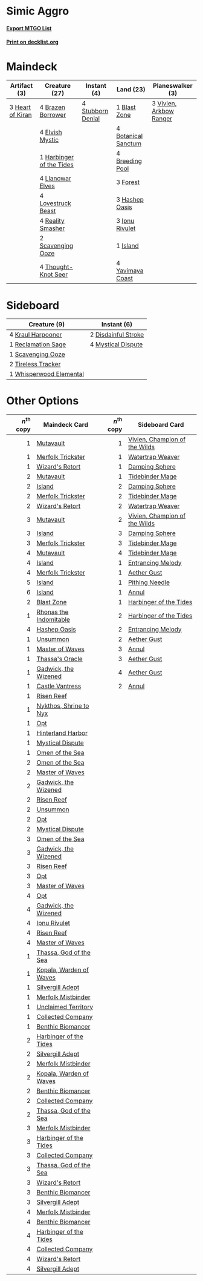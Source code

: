 # Simic Aggro

#### [Export MTGO List](../collection/Simic%20Aggro/Simic%20Aggro.txt)
#### [Print on decklist.org](http://decklist.org/?deckmain=1%09Blast%20Zone%0A4%09Botanical%20Sanctum%0A4%09Brazen%20Borrower%0A4%09Breeding%20Pool%0A4%09Elvish%20Mystic%0A3%09Forest%0A1%09Harbinger%20of%20the%20Tides%0A3%09Hashep%20Oasis%0A3%09Heart%20of%20Kiran%0A3%09Ipnu%20Rivulet%0A1%09Island%0A4%09Llanowar%20Elves%0A4%09Lovestruck%20Beast%0A4%09Reality%20Smasher%0A2%09Scavenging%20Ooze%0A4%09Stubborn%20Denial%0A4%09Thought-Knot%20Seer%0A3%09Vivien,%20Arkbow%20Ranger%0A4%09Yavimaya%20Coast&deckside=2%09Disdainful%20Stroke%0A4%09Kraul%20Harpooner%0A4%09Mystical%20Dispute%0A1%09Reclamation%20Sage%0A1%09Scavenging%20Ooze%0A2%09Tireless%20Tracker%0A1%09Whisperwood%20Elemental)
# Maindeck

|                                       Artifact (3)                                        |                                           Creature (27)                                           |                                        Instant (4)                                         |                                          Land (23)                                           |                                         Planeswalker (3)                                         |
|-------------------------------------------------------------------------------------------|---------------------------------------------------------------------------------------------------|--------------------------------------------------------------------------------------------|----------------------------------------------------------------------------------------------|--------------------------------------------------------------------------------------------------|
|3 [Heart of Kiran](http://gatherer.wizards.com/Pages/Card/Details.aspx?multiverseid=423820)|4 [Brazen Borrower](http://gatherer.wizards.com/Pages/Card/Details.aspx?multiverseid=473001)       |4 [Stubborn Denial](http://gatherer.wizards.com/Pages/Card/Details.aspx?multiverseid=386673)|1 [Blast Zone](http://gatherer.wizards.com/Pages/Card/Details.aspx?multiverseid=461171)       |3 [Vivien, Arkbow Ranger](http://gatherer.wizards.com/Pages/Card/Details.aspx?multiverseid=466953)|
|                                                                                           |4 [Elvish Mystic](http://gatherer.wizards.com/Pages/Card/Details.aspx?multiverseid=389499)         |                                                                                            |4 [Botanical Sanctum](http://gatherer.wizards.com/Pages/Card/Details.aspx?multiverseid=417817)|                                                                                                  |
|                                                                                           |1 [Harbinger of the Tides](http://gatherer.wizards.com/Pages/Card/Details.aspx?multiverseid=433017)|                                                                                            |4 [Breeding Pool](http://gatherer.wizards.com/Pages/Card/Details.aspx?multiverseid=97088)     |                                                                                                  |
|                                                                                           |4 [Llanowar Elves](http://gatherer.wizards.com/Pages/Card/Details.aspx?multiverseid=129626)        |                                                                                            |3 [Forest](http://gatherer.wizards.com/Pages/Card/Details.aspx?multiverseid=439860)           |                                                                                                  |
|                                                                                           |4 [Lovestruck Beast](http://gatherer.wizards.com/Pages/Card/Details.aspx?multiverseid=473127)      |                                                                                            |3 [Hashep Oasis](http://gatherer.wizards.com/Pages/Card/Details.aspx?multiverseid=430866)     |                                                                                                  |
|                                                                                           |4 [Reality Smasher](http://gatherer.wizards.com/Pages/Card/Details.aspx?multiverseid=407517)       |                                                                                            |3 [Ipnu Rivulet](http://gatherer.wizards.com/Pages/Card/Details.aspx?multiverseid=430869)     |                                                                                                  |
|                                                                                           |2 [Scavenging Ooze](http://gatherer.wizards.com/Pages/Card/Details.aspx?multiverseid=420783)       |                                                                                            |1 [Island](http://gatherer.wizards.com/Pages/Card/Details.aspx?multiverseid=439857)           |                                                                                                  |
|                                                                                           |4 [Thought-Knot Seer](http://gatherer.wizards.com/Pages/Card/Details.aspx?multiverseid=407519)     |                                                                                            |4 [Yavimaya Coast](http://gatherer.wizards.com/Pages/Card/Details.aspx?multiverseid=129810)   |                                                                                                  |


# Sideboard

|                                           Creature (9)                                           |                                         Instant (6)                                          |
|--------------------------------------------------------------------------------------------------|----------------------------------------------------------------------------------------------|
|4 [Kraul Harpooner](http://gatherer.wizards.com/Pages/Card/Details.aspx?multiverseid=452886)      |2 [Disdainful Stroke](http://gatherer.wizards.com/Pages/Card/Details.aspx?multiverseid=420705)|
|1 [Reclamation Sage](http://gatherer.wizards.com/Pages/Card/Details.aspx?multiverseid=389651)     |4 [Mystical Dispute](http://gatherer.wizards.com/Pages/Card/Details.aspx?multiverseid=473020) |
|1 [Scavenging Ooze](http://gatherer.wizards.com/Pages/Card/Details.aspx?multiverseid=420783)      |                                                                                              |
|2 [Tireless Tracker](http://gatherer.wizards.com/Pages/Card/Details.aspx?multiverseid=409997)     |                                                                                              |
|1 [Whisperwood Elemental](http://gatherer.wizards.com/Pages/Card/Details.aspx?multiverseid=391958)|                                                                                              |


# Other Options

|*n*<sup>th</sup> copy|                                          Maindeck Card                                           |*n*<sup>th</sup> copy|                                             Sideboard Card                                             |
|--------------------:|--------------------------------------------------------------------------------------------------|--------------------:|--------------------------------------------------------------------------------------------------------|
|                    1|[Mutavault](http://gatherer.wizards.com/Pages/Card/Details.aspx?multiverseid=370733)              |                    1|[Vivien, Champion of the Wilds](http://gatherer.wizards.com/Pages/Card/Details.aspx?multiverseid=461107)|
|                    1|[Merfolk Trickster](http://gatherer.wizards.com/Pages/Card/Details.aspx?multiverseid=442944)      |                    1|[Watertrap Weaver](http://gatherer.wizards.com/Pages/Card/Details.aspx?multiverseid=435240)             |
|                    1|[Wizard's Retort](http://gatherer.wizards.com/Pages/Card/Details.aspx?multiverseid=442963)        |                    1|[Damping Sphere](http://gatherer.wizards.com/Pages/Card/Details.aspx?multiverseid=443101)               |
|                    2|[Mutavault](http://gatherer.wizards.com/Pages/Card/Details.aspx?multiverseid=370733)              |                    1|[Tidebinder Mage](http://gatherer.wizards.com/Pages/Card/Details.aspx?multiverseid=438462)              |
|                    2|[Island](http://gatherer.wizards.com/Pages/Card/Details.aspx?multiverseid=439857)                 |                    2|[Damping Sphere](http://gatherer.wizards.com/Pages/Card/Details.aspx?multiverseid=443101)               |
|                    2|[Merfolk Trickster](http://gatherer.wizards.com/Pages/Card/Details.aspx?multiverseid=442944)      |                    2|[Tidebinder Mage](http://gatherer.wizards.com/Pages/Card/Details.aspx?multiverseid=438462)              |
|                    2|[Wizard's Retort](http://gatherer.wizards.com/Pages/Card/Details.aspx?multiverseid=442963)        |                    2|[Watertrap Weaver](http://gatherer.wizards.com/Pages/Card/Details.aspx?multiverseid=435240)             |
|                    3|[Mutavault](http://gatherer.wizards.com/Pages/Card/Details.aspx?multiverseid=370733)              |                    2|[Vivien, Champion of the Wilds](http://gatherer.wizards.com/Pages/Card/Details.aspx?multiverseid=461107)|
|                    3|[Island](http://gatherer.wizards.com/Pages/Card/Details.aspx?multiverseid=439857)                 |                    3|[Damping Sphere](http://gatherer.wizards.com/Pages/Card/Details.aspx?multiverseid=443101)               |
|                    3|[Merfolk Trickster](http://gatherer.wizards.com/Pages/Card/Details.aspx?multiverseid=442944)      |                    3|[Tidebinder Mage](http://gatherer.wizards.com/Pages/Card/Details.aspx?multiverseid=438462)              |
|                    4|[Mutavault](http://gatherer.wizards.com/Pages/Card/Details.aspx?multiverseid=370733)              |                    4|[Tidebinder Mage](http://gatherer.wizards.com/Pages/Card/Details.aspx?multiverseid=438462)              |
|                    4|[Island](http://gatherer.wizards.com/Pages/Card/Details.aspx?multiverseid=439857)                 |                    1|[Entrancing Melody](http://gatherer.wizards.com/Pages/Card/Details.aspx?multiverseid=435207)            |
|                    4|[Merfolk Trickster](http://gatherer.wizards.com/Pages/Card/Details.aspx?multiverseid=442944)      |                    1|[Aether Gust](http://gatherer.wizards.com/Pages/Card/Details.aspx?multiverseid=466796)                  |
|                    5|[Island](http://gatherer.wizards.com/Pages/Card/Details.aspx?multiverseid=439857)                 |                    1|[Pithing Needle](http://gatherer.wizards.com/Pages/Card/Details.aspx?multiverseid=129526)               |
|                    6|[Island](http://gatherer.wizards.com/Pages/Card/Details.aspx?multiverseid=439857)                 |                    1|[Annul](http://gatherer.wizards.com/Pages/Card/Details.aspx?multiverseid=45976)                         |
|                    2|[Blast Zone](http://gatherer.wizards.com/Pages/Card/Details.aspx?multiverseid=461171)             |                    1|[Harbinger of the Tides](http://gatherer.wizards.com/Pages/Card/Details.aspx?multiverseid=433017)       |
|                    1|[Rhonas the Indomitable](http://gatherer.wizards.com/Pages/Card/Details.aspx?multiverseid=426884) |                    2|[Harbinger of the Tides](http://gatherer.wizards.com/Pages/Card/Details.aspx?multiverseid=433017)       |
|                    4|[Hashep Oasis](http://gatherer.wizards.com/Pages/Card/Details.aspx?multiverseid=430866)           |                    2|[Entrancing Melody](http://gatherer.wizards.com/Pages/Card/Details.aspx?multiverseid=435207)            |
|                    1|[Unsummon](http://gatherer.wizards.com/Pages/Card/Details.aspx?multiverseid=136218)               |                    2|[Aether Gust](http://gatherer.wizards.com/Pages/Card/Details.aspx?multiverseid=466796)                  |
|                    1|[Master of Waves](http://gatherer.wizards.com/Pages/Card/Details.aspx?multiverseid=438441)        |                    3|[Annul](http://gatherer.wizards.com/Pages/Card/Details.aspx?multiverseid=45976)                         |
|                    1|[Thassa's Oracle](http://gatherer.wizards.com/Pages/Card/Details.aspx?multiverseid=476324)        |                    3|[Aether Gust](http://gatherer.wizards.com/Pages/Card/Details.aspx?multiverseid=466796)                  |
|                    1|[Gadwick, the Wizened](http://gatherer.wizards.com/Pages/Card/Details.aspx?multiverseid=473010)   |                    4|[Aether Gust](http://gatherer.wizards.com/Pages/Card/Details.aspx?multiverseid=466796)                  |
|                    1|[Castle Vantress](http://gatherer.wizards.com/Pages/Card/Details.aspx?multiverseid=473204)        |                    2|[Annul](http://gatherer.wizards.com/Pages/Card/Details.aspx?multiverseid=45976)                         |
|                    1|[Risen Reef](http://gatherer.wizards.com/Pages/Card/Details.aspx?multiverseid=466971)             |                     |                                                                                                        |
|                    1|[Nykthos, Shrine to Nyx](http://gatherer.wizards.com/Pages/Card/Details.aspx?multiverseid=373713) |                     |                                                                                                        |
|                    1|[Opt](http://gatherer.wizards.com/Pages/Card/Details.aspx?multiverseid=442948)                    |                     |                                                                                                        |
|                    1|[Hinterland Harbor](http://gatherer.wizards.com/Pages/Card/Details.aspx?multiverseid=443128)      |                     |                                                                                                        |
|                    1|[Mystical Dispute](http://gatherer.wizards.com/Pages/Card/Details.aspx?multiverseid=473020)       |                     |                                                                                                        |
|                    1|[Omen of the Sea](http://gatherer.wizards.com/Pages/Card/Details.aspx?multiverseid=476309)        |                     |                                                                                                        |
|                    2|[Omen of the Sea](http://gatherer.wizards.com/Pages/Card/Details.aspx?multiverseid=476309)        |                     |                                                                                                        |
|                    2|[Master of Waves](http://gatherer.wizards.com/Pages/Card/Details.aspx?multiverseid=438441)        |                     |                                                                                                        |
|                    2|[Gadwick, the Wizened](http://gatherer.wizards.com/Pages/Card/Details.aspx?multiverseid=473010)   |                     |                                                                                                        |
|                    2|[Risen Reef](http://gatherer.wizards.com/Pages/Card/Details.aspx?multiverseid=466971)             |                     |                                                                                                        |
|                    2|[Unsummon](http://gatherer.wizards.com/Pages/Card/Details.aspx?multiverseid=136218)               |                     |                                                                                                        |
|                    2|[Opt](http://gatherer.wizards.com/Pages/Card/Details.aspx?multiverseid=442948)                    |                     |                                                                                                        |
|                    2|[Mystical Dispute](http://gatherer.wizards.com/Pages/Card/Details.aspx?multiverseid=473020)       |                     |                                                                                                        |
|                    3|[Omen of the Sea](http://gatherer.wizards.com/Pages/Card/Details.aspx?multiverseid=476309)        |                     |                                                                                                        |
|                    3|[Gadwick, the Wizened](http://gatherer.wizards.com/Pages/Card/Details.aspx?multiverseid=473010)   |                     |                                                                                                        |
|                    3|[Risen Reef](http://gatherer.wizards.com/Pages/Card/Details.aspx?multiverseid=466971)             |                     |                                                                                                        |
|                    3|[Opt](http://gatherer.wizards.com/Pages/Card/Details.aspx?multiverseid=442948)                    |                     |                                                                                                        |
|                    3|[Master of Waves](http://gatherer.wizards.com/Pages/Card/Details.aspx?multiverseid=438441)        |                     |                                                                                                        |
|                    4|[Opt](http://gatherer.wizards.com/Pages/Card/Details.aspx?multiverseid=442948)                    |                     |                                                                                                        |
|                    4|[Gadwick, the Wizened](http://gatherer.wizards.com/Pages/Card/Details.aspx?multiverseid=473010)   |                     |                                                                                                        |
|                    4|[Ipnu Rivulet](http://gatherer.wizards.com/Pages/Card/Details.aspx?multiverseid=430869)           |                     |                                                                                                        |
|                    4|[Risen Reef](http://gatherer.wizards.com/Pages/Card/Details.aspx?multiverseid=466971)             |                     |                                                                                                        |
|                    4|[Master of Waves](http://gatherer.wizards.com/Pages/Card/Details.aspx?multiverseid=438441)        |                     |                                                                                                        |
|                    1|[Thassa, God of the Sea](http://gatherer.wizards.com/Pages/Card/Details.aspx?multiverseid=373535) |                     |                                                                                                        |
|                    1|[Kopala, Warden of Waves](http://gatherer.wizards.com/Pages/Card/Details.aspx?multiverseid=435213)|                     |                                                                                                        |
|                    1|[Silvergill Adept](http://gatherer.wizards.com/Pages/Card/Details.aspx?multiverseid=139682)       |                     |                                                                                                        |
|                    1|[Merfolk Mistbinder](http://gatherer.wizards.com/Pages/Card/Details.aspx?multiverseid=439823)     |                     |                                                                                                        |
|                    1|[Unclaimed Territory](http://gatherer.wizards.com/Pages/Card/Details.aspx?multiverseid=435419)    |                     |                                                                                                        |
|                    1|[Collected Company](http://gatherer.wizards.com/Pages/Card/Details.aspx?multiverseid=394519)      |                     |                                                                                                        |
|                    1|[Benthic Biomancer](http://gatherer.wizards.com/Pages/Card/Details.aspx?multiverseid=457176)      |                     |                                                                                                        |
|                    2|[Harbinger of the Tides](http://gatherer.wizards.com/Pages/Card/Details.aspx?multiverseid=433017) |                     |                                                                                                        |
|                    2|[Silvergill Adept](http://gatherer.wizards.com/Pages/Card/Details.aspx?multiverseid=139682)       |                     |                                                                                                        |
|                    2|[Merfolk Mistbinder](http://gatherer.wizards.com/Pages/Card/Details.aspx?multiverseid=439823)     |                     |                                                                                                        |
|                    2|[Kopala, Warden of Waves](http://gatherer.wizards.com/Pages/Card/Details.aspx?multiverseid=435213)|                     |                                                                                                        |
|                    2|[Benthic Biomancer](http://gatherer.wizards.com/Pages/Card/Details.aspx?multiverseid=457176)      |                     |                                                                                                        |
|                    2|[Collected Company](http://gatherer.wizards.com/Pages/Card/Details.aspx?multiverseid=394519)      |                     |                                                                                                        |
|                    2|[Thassa, God of the Sea](http://gatherer.wizards.com/Pages/Card/Details.aspx?multiverseid=373535) |                     |                                                                                                        |
|                    3|[Merfolk Mistbinder](http://gatherer.wizards.com/Pages/Card/Details.aspx?multiverseid=439823)     |                     |                                                                                                        |
|                    3|[Harbinger of the Tides](http://gatherer.wizards.com/Pages/Card/Details.aspx?multiverseid=433017) |                     |                                                                                                        |
|                    3|[Collected Company](http://gatherer.wizards.com/Pages/Card/Details.aspx?multiverseid=394519)      |                     |                                                                                                        |
|                    3|[Thassa, God of the Sea](http://gatherer.wizards.com/Pages/Card/Details.aspx?multiverseid=373535) |                     |                                                                                                        |
|                    3|[Wizard's Retort](http://gatherer.wizards.com/Pages/Card/Details.aspx?multiverseid=442963)        |                     |                                                                                                        |
|                    3|[Benthic Biomancer](http://gatherer.wizards.com/Pages/Card/Details.aspx?multiverseid=457176)      |                     |                                                                                                        |
|                    3|[Silvergill Adept](http://gatherer.wizards.com/Pages/Card/Details.aspx?multiverseid=139682)       |                     |                                                                                                        |
|                    4|[Merfolk Mistbinder](http://gatherer.wizards.com/Pages/Card/Details.aspx?multiverseid=439823)     |                     |                                                                                                        |
|                    4|[Benthic Biomancer](http://gatherer.wizards.com/Pages/Card/Details.aspx?multiverseid=457176)      |                     |                                                                                                        |
|                    4|[Harbinger of the Tides](http://gatherer.wizards.com/Pages/Card/Details.aspx?multiverseid=433017) |                     |                                                                                                        |
|                    4|[Collected Company](http://gatherer.wizards.com/Pages/Card/Details.aspx?multiverseid=394519)      |                     |                                                                                                        |
|                    4|[Wizard's Retort](http://gatherer.wizards.com/Pages/Card/Details.aspx?multiverseid=442963)        |                     |                                                                                                        |
|                    4|[Silvergill Adept](http://gatherer.wizards.com/Pages/Card/Details.aspx?multiverseid=139682)       |                     |                                                                                                        |

